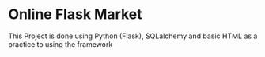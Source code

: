 # Online Flask Market

This Project is done using Python (Flask), SQLalchemy and basic HTML as a practice to using the framework

